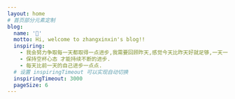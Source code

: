 ```yaml
---
layout: home
# 首页部分元素定制
blog:
  name: '🐾'
  motto: Hi, welcome to zhangxinxin's blog!!
  inspiring:
    - 我会努力争取每一天都取得一点进步,我需要回顾昨天,感觉今天比昨天好就足够,一天一点进步,那一辈子该有多少的飞跃.
    - 保持空杯心态 才能持续不断的进步.
    - 每天比前一天的自己进步一点点.
  # 设置 inspiringTimeout 可以实现自动切换
  inspiringTimeout: 3000
  pageSize: 6
---
```

